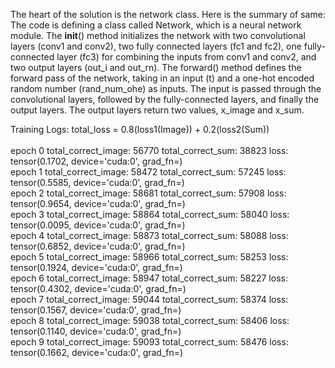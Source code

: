 The heart of the solution is the network class.
Here is the summary of same: <br>
The code is defining a class called Network, which is a neural network module. The __init__() method initializes the network with two convolutional layers (conv1 and conv2), two fully connected layers (fc1 and fc2), one fully-connected layer (fc3) for combining the inputs from conv1 and conv2, and two output layers (out_i and out_rn). The forward() method defines the forward pass of the network, taking in an input (t) and a one-hot encoded random number (rand_num_ohe) as inputs. The input is passed through the convolutional layers, followed by the fully-connected layers, and finally the output layers. The output layers return two values, x_image and x_sum.

Training Logs:
total_loss = 0.8(loss1(Image)) + 0.2(loss2(Sum)) <br> 
<br>
epoch 0 total_correct_image: 56770 total_correct_sum: 38823 loss: tensor(0.1702, device='cuda:0', grad_fn=<AddBackward0>)<br>
epoch 1 total_correct_image: 58472 total_correct_sum: 57245 loss: tensor(0.5585, device='cuda:0', grad_fn=<AddBackward0>)<br>
epoch 2 total_correct_image: 58681 total_correct_sum: 57908 loss: tensor(0.9654, device='cuda:0', grad_fn=<AddBackward0>)<br>
epoch 3 total_correct_image: 58864 total_correct_sum: 58040 loss: tensor(0.0095, device='cuda:0', grad_fn=<AddBackward0>)<br>
epoch 4 total_correct_image: 58873 total_correct_sum: 58088 loss: tensor(0.6852, device='cuda:0', grad_fn=<AddBackward0>)<br>
epoch 5 total_correct_image: 58966 total_correct_sum: 58253 loss: tensor(0.1924, device='cuda:0', grad_fn=<AddBackward0>)<br>
epoch 6 total_correct_image: 58947 total_correct_sum: 58227 loss: tensor(0.4302, device='cuda:0', grad_fn=<AddBackward0>)<br>
epoch 7 total_correct_image: 59044 total_correct_sum: 58374 loss: tensor(0.1567, device='cuda:0', grad_fn=<AddBackward0>)<br>
epoch 8 total_correct_image: 59038 total_correct_sum: 58406 loss: tensor(0.1140, device='cuda:0', grad_fn=<AddBackward0>)<br>
epoch 9 total_correct_image: 59093 total_correct_sum: 58476 loss: tensor(0.1662, device='cuda:0', grad_fn=<AddBackward0>)<br>